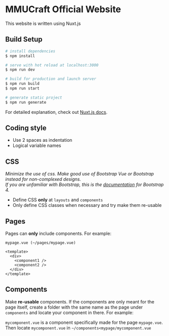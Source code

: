 # MMUCraft Official Website
This website is written using Nuxt.js 

## Build Setup

```bash
# install dependencies
$ npm install

# serve with hot reload at localhost:3000
$ npm run dev

# build for production and launch server
$ npm run build
$ npm run start

# generate static project
$ npm run generate
```
For detailed explanation, check out [Nuxt.js docs](https://nuxtjs.org).

## Coding style

- Use 2 spaces as indentation
- Logical variable names

## CSS
*Minimize the use of css. Make good use of Bootstrap Vue or Bootstrap instead for non-complexed designs. <br>
If you are unfamiliar with Bootstrap, this is the [documentation](https://getbootstrap.com/docs/4.3/getting-started/introduction/) for Bootstrap 4.*

- Define CSS __only__ at `layouts` and `components`
- Only define CSS classes when necessary and try make them re-usable

## Pages
Pages can __only__ include components. For example:

```
mypage.vue (~/pages/mypage.vue)

<template>
  <div>
    <component1 />
    <component2 />
  </div>
</template>
```

## Components

Make __re-usable__ components. 
If the components are only meant for the page itself, create a folder with the same name as the page under `components` and locate your component in there.
For example:

`mycomponent.vue` is a component specifically made for the page `mypage.vue`. <br>
Then locate `mycomponent.vue` in `~/components<mypage/mycomponent.vue`
